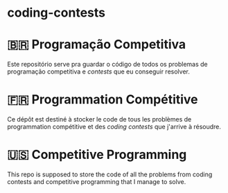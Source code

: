 # coding-contests

# :brazil: Programação Competitiva

Este repositório serve pra guardar o código de todos os problemas de programação competitiva e *contests* que eu conseguir resolver.

# :fr: Programmation Compétitive

Ce dépôt est destiné à stocker le code de tous les problèmes de programmation compétitive et des *coding contests* que j'arrive à résoudre.

# :us: Competitive Programming

This repo is supposed to store the code of all the problems from coding contests and competitive programming that I manage to solve. 
